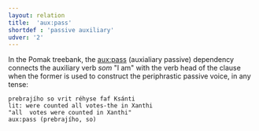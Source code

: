 ```yaml
---
layout: relation
title:  'aux:pass'
shortdef : 'passive auxiliary'
udver: '2'
---
```


In the Pomak treebank, the [aux:pass]() (auxialiary passive) dependency connects the auxiliary verb *som* "I am" with the verb head of the clause when the former is used to construct the periphrastic passive voice, in any tense:

~~~ sdparse
prebrajího so vrit réhyse faf Ksánti 
lit: were counted all votes-the in Xanthi
"all  votes were counted in Xanthi" 
aux:pass (prebrajího, so)
~~~
<!-- Interlanguage links updated Ne 5. května 2024, 18:20:47 CEST -->
